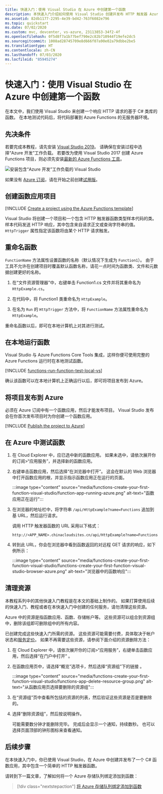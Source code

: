 ```yaml
---
title: 快速入门：使用 Visual Studio 在 Azure 中创建第一个函数
description: 本快速入门介绍如何使用 Visual Studio 创建并发布 HTTP 触发器 Azure 函数。
ms.assetid: 82db1177-2295-4e39-bd42-763f6082e796
ms.topic: quickstart
ms.date: 07/02/2020
ms.custom: mvc, devcenter, vs-azure, 23113853-34f2-4f
ms.openlocfilehash: 0f5d8f7a1b77bef790e2c82b710944f19efe2dc5
ms.sourcegitcommit: 1008ad28745709e8d666f07a90e02a79dbbe2be5
ms.translationtype: HT
ms.contentlocale: zh-CN
ms.lasthandoff: 07/03/2020
ms.locfileid: "85945274"
---
```

# <a name="quickstart-create-your-first-function-in-azure-using-visual-studio"></a>快速入门：使用 Visual Studio 在 Azure 中创建第一个函数

在本文中，我们使用 Visual Studio 来创建一个响应 HTTP 请求的基于 C# 类库的函数。 在本地测试代码后，将代码部署到 Azure Functions 的无服务器环境。  


## <a name="prerequisites"></a>先决条件

若要完成本教程，请先安装 [Visual Studio 2019](/downloads/)。 请确保在安装过程中选择“Azure 开发”工作负载。 若要改为使用 Visual Studio 2017 创建 Azure Functions 项目，则必须先安装[最新的 Azure Functions 工具](functions-develop-vs.md#check-your-tools-version)。

![安装包含“Azure 开发”工作负载的 Visual Studio](./media/functions-create-your-first-function-visual-studio/functions-vs-workloads.png)

如果没有 [Azure 订阅](../guides/developer/azure-developer-guide.md#understanding-accounts-subscriptions-and-billing)，请在开始之前创建[试用版](https://www.azure.cn/pricing/1rmb-trial)。

## <a name="create-a-function-app-project"></a>创建函数应用项目

[!INCLUDE [Create a project using the Azure Functions template](../../includes/functions-vstools-create.md)]

Visual Studio 将创建一个项目和一个包含 HTTP 触发器函数类型样本代码的类。 样本代码发送 HTTP 响应，其中包含来自请求正文或查询字符串的值。 `HttpTrigger` 属性指定该函数将由某个 HTTP 请求触发。 

## <a name="rename-the-function"></a>重命名函数

`FunctionName` 方法属性设置函数的名称（默认情况下生成为 `Function1`）。 由于工具不允许在创建项目时覆盖默认函数名称，请花一点时间为函数类、文件和元数据创建更好的名称。

1. 在“文件资源管理器”中，右键单击 Function1.cs 文件并将其重命名为 `HttpExample.cs`。

1. 在代码中，将 Function1 类重命名为 `HttpExample`。

1. 在名为 `Run` 的 `HttpTrigger` 方法中，将 `FunctionName` 方法属性重命名为 `HttpExample`。

重命名函数以后，即可在本地计算机上对其进行测试。

## <a name="run-the-function-locally"></a>在本地运行函数

Visual Studio 与 Azure Functions Core Tools 集成，这样你便可使用完整的 Azure Functions 运行时在本地测试函数。  

[!INCLUDE [functions-run-function-test-local-vs](../../includes/functions-run-function-test-local-vs.md)]

确认该函数可以在本地计算机上正确运行以后，即可将项目发布到 Azure。

## <a name="publish-the-project-to-azure"></a>将项目发布到 Azure

必须在 Azure 订阅中有一个函数应用，然后才能发布项目。 Visual Studio 发布会在你首次发布项目时为你创建一个函数应用。

[!INCLUDE [Publish the project to Azure](../../includes/functions-vstools-publish.md)]

## <a name="test-your-function-in-azure"></a>在 Azure 中测试函数

1. 在 Cloud Explorer 中，应已选中新的函数应用。 如果未选中，请依次展开你的订阅>“应用服务”，并选择新的函数应用。

1. 右键单击函数应用，然后选择“在浏览器中打开”。 这会在默认的 Web 浏览器中打开函数应用的根，并显示指示函数应用正在运行的页面。 

    :::image type="content" source="media/functions-create-your-first-function-visual-studio/function-app-running-azure.png" alt-text="函数应用正在运行":::

1. 在浏览器的地址栏中，将字符串 `/api/HttpExample?name=Functions` 追加到基 URL，然后运行请求。

    调用 HTTP 触发器函数的 URL 采用以下格式：

    `http://<APP_NAME>.chinacloudsites.cn/api/HttpExample?name=Functions`

2. 转到此 URL，你会在浏览器中看到函数返回的对远程 GET 请求的响应，如下例所示：

    :::image type="content" source="media/functions-create-your-first-function-visual-studio/functions-create-your-first-function-visual-studio-browser-azure.png" alt-text="浏览器中的函数响应":::

## <a name="clean-up-resources"></a>清理资源

本教程系列中的其他快速入门教程是在本文的基础上制作的。 如果打算使用后续的快速入门、教程或者在本快速入门中创建的任何服务，请勿清理这些资源。

Azure 中的资源是指函数应用、函数、存储帐户等。 这些资源可以组合到资源组中，删除该组即可删除组中的所有内容。 

已创建完成这些快速入门所需的资源。 这些资源可能需要付费，具体取决于帐户状态和[服务定价](https://www.azure.cn/pricing/)。 如果不再需要这些资源，请参阅下面介绍的资源删除方法：

1. 在 Cloud Explorer 中，请依次展开你的订阅>“应用服务”，右键单击函数应用，然后选择“在门户中打开” 。 

1. 在函数应用页中，请选择“概览”选项卡，然后选择“资源组”下的链接 。

   :::image type="content" source="media/functions-create-your-first-function-visual-studio/functions-app-delete-resource-group.png" alt-text="从函数应用页选择要删除的资源组":::

2. 在“资源组”页中查看所包括的资源的列表，然后验证这些资源是否是要删除的。
 
3. 选择“删除资源组”，然后按说明操作。

   可能需要数分钟才能删除完毕。 完成后会显示一个通知，持续数秒。 也可以选择页面顶部的钟形图标来查看通知。

## <a name="next-steps"></a>后续步骤

在本快速入门中，你已使用 Visual Studio，在 Azure 中创建并发布了一个 C# 函数应用，其中包含一个简单的 HTTP 触发器函数。 

请转到下一篇文章，了解如何将一个 Azure 存储队列绑定添加到函数：
> [!div class="nextstepaction"]
> [将 Azure 存储队列绑定添加到函数](functions-add-output-binding-storage-queue-vs.md)


